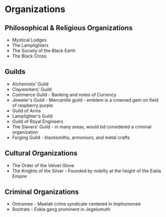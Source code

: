 # Organizations

## Philosophical & Religious Organizations
* Mystical Lodges
* The Lamplighters
* The Society of the Black Earth
* The Black Cross

## Guilds
* Alchemists' Guild
* Clayworkers' Guild
* Commerce Guild - Banking and notes of Currency
* Jeweler's Guild - Mercantile guild - emblem is a crowned gem on field of raspberry purple
* Guild of Arms
* Lamplighter's Guild
* Guild of Royal Engineers
* The Slavers' Guild - in many areas, would bd considered a criminal organization
* Forging Guild	- blacksmiths, armorours, and metal crafts

## Cultural Organizations
* The Order of the Velvet Glove
* The Knights of the Silver - Founded by nobilty at the height of the Eskla Empire

## Criminal Organizations
* Ontramee - Maetah crime syndicate centered in Imphomonee
* Bootrats - Eskla gang prominent in Jegelumuth
		
